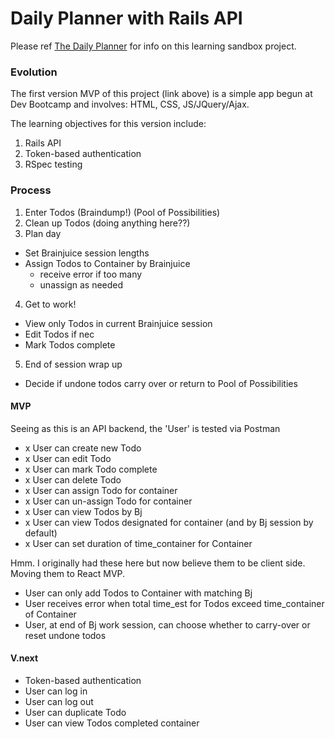 # Daily Planner with Rails API

Please ref [The Daily Planner](https://github.com/ShawnTe/Daily-Planner) for info on this learning sandbox project.  

### Evolution
The first version MVP of this project (link above) is a simple app begun at Dev Bootcamp and involves: HTML, CSS, JS/JQuery/Ajax.   

The learning objectives for this version include:  
1. Rails API  
2. Token-based authentication  
3. RSpec testing    


### Process
1. Enter Todos (Braindump!) (Pool of Possibilities)  
2. Clean up Todos (doing anything here??)  
3. Plan day  
  - Set Brainjuice session lengths  
  - Assign Todos to Container by Brainjuice  
    - receive error if too many  
    - unassign as needed  
4. Get to work!  
  - View only Todos in current Brainjuice session  
  - Edit Todos if nec  
  - Mark Todos complete  
5. End of session wrap up  
  - Decide if undone todos carry over or return to Pool of Possibilities  


#### MVP
Seeing as this is an API backend, the 'User' is tested via Postman
- x User can create new Todo  
- x User can edit Todo  
- x User can mark Todo complete  
- x User can delete Todo  
- x User can assign Todo for container  
- x User can un-assign Todo for container
- x User can view Todos by Bj  
- x User can view Todos designated for container (and by Bj session by default)  
- x User can set duration of time_container for Container  

Hmm. I originally had these here but now believe them to be client side. Moving them to React MVP.  
- User can only add Todos to Container with matching Bj
- User receives error when total time_est for Todos exceed time_container of Container  
- User, at end of Bj work session, can choose whether to carry-over or reset undone todos  


#### V.next
- Token-based authentication
- User can log in  
- User can log out  
- User can duplicate Todo  
- User can view Todos completed container  
